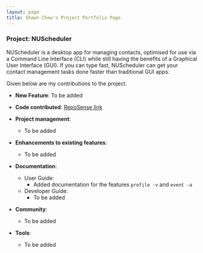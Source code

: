 ```yaml
---
layout: page
title: Shawn Chew's Project Portfolio Page
---
```


### Project: NUScheduler


NUScheduler is a desktop app for managing contacts, optimised for use via a Command Line Interface (CLI) while still having the benefits of a Graphical User Interface (GUI). If you can type fast, NUScheduler can get your contact management tasks done faster than traditional GUI apps.

Given below are my contributions to the project.

* **New Feature**: To be added

* **Code contributed**: [RepoSense link](https://nus-cs2103-ay2223s1.github.io/tp-dashboard/?search=shawnchew&breakdown=true)

* **Project management**:
    * To be added

* **Enhancements to existing features**:
    * To be added

* **Documentation**:
    * User Guide:
        * Added documentation for the features `profile -v` and `event -a` 
    * Developer Guide:
        * To be added

* **Community**:
    * To be added

* **Tools**:
    * To be added
